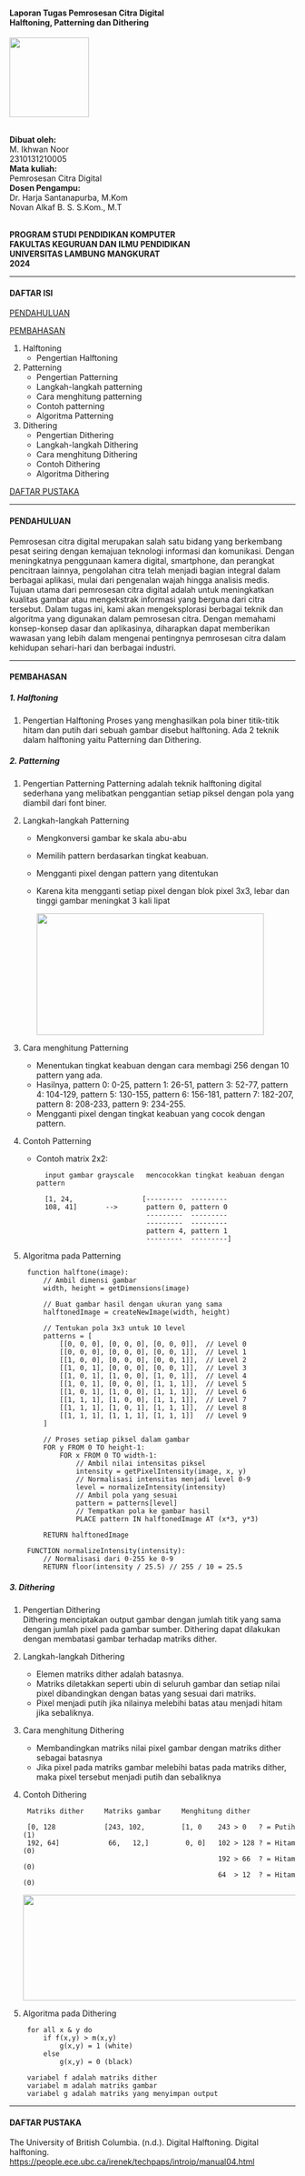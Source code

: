 #### Laporan Tugas Pemrosesan Citra Digital<br>Halftoning, Patterning dan Dithering

<img src="https://simari.ulm.ac.id/logo/ulm.png" width="140" height="140" style="text-align:center">

<br>**Dibuat oleh:** <br>M. Ikhwan Noor<br>2310131210005
<br>**Mata kuliah:** <br>Pemrosesan Citra Digital
<br>**Dosen Pengampu:** <br>Dr. Harja Santanapurba, M.Kom <br>Novan Alkaf B. S. S.Kom., M.T

<br>**PROGRAM STUDI PENDIDIKAN KOMPUTER  
FAKULTAS KEGURUAN DAN ILMU PENDIDIKAN  
UNIVERSITAS LAMBUNG MANGKURAT  
2024**

---

#### DAFTAR ISI

[PENDAHULUAN](#pendahuluan)

[PEMBAHASAN](#pembahasan)
1. Halftoning
    - Pengertian Halftoning
2. Patterning
    - Pengertian Patterning
    - Langkah-langkah patterning
    - Cara menghitung patterning
    - Contoh patterning
    - Algoritma Patterning
3. Dithering
   - Pengertian Dithering
    - Langkah-langkah Dithering
    - Cara menghitung Dithering
    - Contoh Dithering
    - Algoritma Dithering

[DAFTAR PUSTAKA](#dapus)

---

<div id="pendahuluan"></div>

#### PENDAHULUAN

Pemrosesan citra digital merupakan salah satu bidang yang berkembang pesat seiring dengan kemajuan teknologi informasi dan komunikasi. Dengan meningkatnya penggunaan kamera digital, smartphone, dan perangkat pencitraan lainnya, pengolahan citra telah menjadi bagian integral dalam berbagai aplikasi, mulai dari pengenalan wajah hingga analisis medis. Tujuan utama dari pemrosesan citra digital adalah untuk meningkatkan kualitas gambar atau mengekstrak informasi yang berguna dari citra tersebut. Dalam tugas ini, kami akan mengeksplorasi berbagai teknik dan algoritma yang digunakan dalam pemrosesan citra. Dengan memahami konsep-konsep dasar dan aplikasinya, diharapkan dapat memberikan wawasan yang lebih dalam mengenai pentingnya pemrosesan citra dalam kehidupan sehari-hari dan berbagai industri.

---

<div id="pembahasan"></div>

#### PEMBAHASAN


##### 1. Halftoning
1. Pengertian Halftoning
Proses yang menghasilkan pola biner titik-titik hitam dan putih dari sebuah gambar disebut halftoning. Ada 2 teknik dalam halftoning yaitu Patterning dan Dithering.
##### 2. Patterning
1. Pengertian Patterning
Patterning adalah teknik halftoning digital sederhana yang melibatkan penggantian setiap piksel dengan pola yang diambil dari font biner.
2. Langkah-langkah Patterning
    * Mengkonversi gambar ke skala abu-abu
    * Memilih pattern berdasarkan tingkat keabuan.
    * Mengganti pixel dengan pattern yang ditentukan
    * Karena kita mengganti setiap pixel dengan blok pixel 3x3, lebar dan tinggi gambar meningkat 3 kali lipat

        <img src="ss.png" width="400" height="214">

3. Cara menghitung Patterning
    * Menentukan tingkat keabuan dengan cara membagi 256 dengan 10 pattern yang ada.  
    * Hasilnya, pattern 0: 0-25, pattern 1: 26-51, pattern 3: 52-77, pattern 4: 104-129, pattern 5: 130-155, pattern 6: 156-181, pattern 7: 182-207, pattern 8: 208-233, pattern 9: 234-255.  
    * Mengganti pixel dengan tingkat keabuan yang cocok dengan pattern.  

4. Contoh Patterning
    * Contoh matrix 2x2:

            input gambar grayscale   mencocokkan tingkat keabuan dengan pattern

            [1, 24,                 [---------  ---------
            108, 41]       -->       pattern 0, pattern 0 
                                     ---------  ---------
                                     ---------  ---------
                                     pattern 4, pattern 1
                                     ---------  ---------]

5. Algoritma pada Patterning

        function halftone(image):
            // Ambil dimensi gambar
            width, height = getDimensions(image)
            
            // Buat gambar hasil dengan ukuran yang sama
            halftonedImage = createNewImage(width, height)
            
            // Tentukan pola 3x3 untuk 10 level
            patterns = [
                [[0, 0, 0], [0, 0, 0], [0, 0, 0]],  // Level 0
                [[0, 0, 0], [0, 0, 0], [0, 0, 1]],  // Level 1
                [[1, 0, 0], [0, 0, 0], [0, 0, 1]],  // Level 2
                [[1, 0, 1], [0, 0, 0], [0, 0, 1]],  // Level 3
                [[1, 0, 1], [1, 0, 0], [1, 0, 1]],  // Level 4
                [[1, 0, 1], [0, 0, 0], [1, 1, 1]],  // Level 5
                [[1, 0, 1], [1, 0, 0], [1, 1, 1]],  // Level 6
                [[1, 1, 1], [1, 0, 0], [1, 1, 1]],  // Level 7
                [[1, 1, 1], [1, 0, 1], [1, 1, 1]],  // Level 8
                [[1, 1, 1], [1, 1, 1], [1, 1, 1]]   // Level 9
            ]
            
            // Proses setiap piksel dalam gambar
            FOR y FROM 0 TO height-1:
                FOR x FROM 0 TO width-1:
                    // Ambil nilai intensitas piksel
                    intensity = getPixelIntensity(image, x, y)
                    // Normalisasi intensitas menjadi level 0-9
                    level = normalizeIntensity(intensity)
                    // Ambil pola yang sesuai
                    pattern = patterns[level]
                    // Tempatkan pola ke gambar hasil
                    PLACE pattern IN halftonedImage AT (x*3, y*3)
            
            RETURN halftonedImage

        FUNCTION normalizeIntensity(intensity):
            // Normalisasi dari 0-255 ke 0-9
            RETURN floor(intensity / 25.5) // 255 / 10 = 25.5

##### 3. Dithering

1. Pengertian Dithering  
Dithering menciptakan output gambar dengan jumlah titik yang sama dengan jumlah pixel pada gambar sumber. Dithering dapat dilakukan dengan membatasi gambar terhadap matriks dither.

3. Langkah-langkah Dithering
    - Elemen matriks dither adalah batasnya.
    - Matriks diletakkan seperti ubin di seluruh gambar dan setiap nilai pixel dibandingkan dengan batas yang sesuai dari matriks.
    - Pixel menjadi putih jika nilainya melebihi batas atau menjadi hitam jika sebaliknya.
4. Cara menghitung Dithering
    - Membandingkan matriks nilai pixel gambar dengan matriks dither sebagai batasnya
    - Jika pixel pada matriks gambar melebihi batas pada matriks dither, maka pixel tersebut menjadi putih dan sebaliknya
5. Contoh Dithering

        Matriks dither     Matriks gambar     Menghitung dither

        [0, 128            [243, 102,         [1, 0    243 > 0   ? = Putih (1)
        192, 64]            66,   12,]         0, 0]   102 > 128 ? = Hitam (0) 
                                                       192 > 66  ? = Hitam (0)
                                                       64  > 12  ? = Hitam (0)

    <img src="dither.png" width="536" height="186">

6. Algoritma pada Dithering

        for all x & y do
            if f(x,y) > m(x,y)
                g(x,y) = 1 (white)
            else
                g(x,y) = 0 (black)
        
        variabel f adalah matriks dither
        variabel m adalah matriks gambar
        variabel g adalah matriks yang menyimpan output

---

<div id="dapus"></div>

#### DAFTAR PUSTAKA
The University of British Columbia. (n.d.). Digital Halftoning. Digital halftoning. https://people.ece.ubc.ca/irenek/techpaps/introip/manual04.html 

